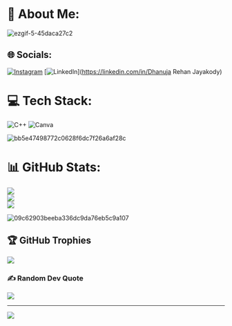 # 💫 About Me:


![ezgif-5-45daca27c2](https://github.com/DhanujaRehan/DhanujaRehan/assets/160403658/488a163c-1865-4548-a694-849d4b7f54b7)


## 🌐 Socials:
[![Instagram](https://img.shields.io/badge/Instagram-%23E4405F.svg?logo=Instagram&logoColor=white)](https://instagram.com/d_rehan_j) [![LinkedIn](https://img.shields.io/badge/LinkedIn-%230077B5.svg?logo=linkedin&logoColor=white)](https://linkedin.com/in/Dhanuja Rehan Jayakody) 

# 💻 Tech Stack:
![C++](https://img.shields.io/badge/c++-%2300599C.svg?style=for-the-badge&logo=c%2B%2B&logoColor=white) ![Canva](https://img.shields.io/badge/Canva-%2300C4CC.svg?style=for-the-badge&logo=Canva&logoColor=white)


![bb5e47498772c0628f6dc7f26a6af28c](https://github.com/DhanujaRehan/DhanujaRehan/assets/160403658/3ff0eb6e-14d0-4592-a4fb-03d0cd70c442)


# 📊 GitHub Stats:
![](https://github-readme-stats.vercel.app/api?username=DhanujaRehan&theme=nightowl&hide_border=false&include_all_commits=false&count_private=false)<br/>
![](https://github-readme-streak-stats.herokuapp.com/?user=DhanujaRehan&theme=nightowl&hide_border=false)<br/>
![](https://github-readme-stats.vercel.app/api/top-langs/?username=DhanujaRehan&theme=nightowl&hide_border=false&include_all_commits=false&count_private=false&layout=compact)

![09c62903beeba336dc9da76eb5c9a107](https://github.com/DhanujaRehan/DhanujaRehan/assets/160403658/1f6f9db5-dc9d-4048-8e54-5258e0386a4c)


## 🏆 GitHub Trophies
![](https://github-profile-trophy.vercel.app/?username=DhanujaRehan&theme=algolia&no-frame=false&no-bg=false&margin-w=4)

### ✍️ Random Dev Quote
![](https://quotes-github-readme.vercel.app/api?type=horizontal&theme=radical)

---
[![](https://visitcount.itsvg.in/api?id=DhanujaRehan&icon=0&color=0)](https://visitcount.itsvg.in)

<!-- Proudly created with GPRM ( https://gprm.itsvg.in ) -->
